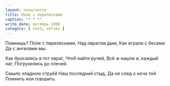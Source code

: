 ```yaml
---
layout: nova/verse
title: Поле с перелесками
caption: "* * *"
write_date: октябрь 1996
category: [ text, verses ]
---
```

Помнишь?
Поле с перелесками,
Над оврагом дым,
Как играли с бесами
Да с ангелами мы.

Как бросались в тот овраг,
Чтоб найти ручей,
Всё ж нашли и, каждый наг,
Погрузились до плечей.

Смыло хладною струёй
Наш последний стыд,
Да не след о ночи той
Помнить или говорить.
